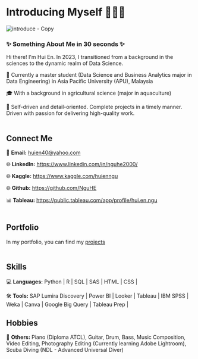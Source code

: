 # Introducing Myself 🙋🏻‍♀️
![introduce - Copy](https://github.com/NguHE/profile/assets/125574265/3ea3705c-e0a4-4c7a-b3d9-eab51c6dcdd5)

### ✨ Something About Me in 30 seconds ✨

Hi there! I'm Hui En. In 2023, I transitioned from a background in the sciences to the dynamic realm of Data Science.

🏫 Currently a master student (Data Science and Business Analytics major in Data Engineering) in Asia Pacific University (APU), Malaysia

🎓 With a background in agricultural science (major in aquaculture)

👩 Self-driven and detail-oriented. Complete projects in a timely manner. Driven with passion for delivering high-quality work.
<br></br>
## Connect Me
📩 **Email:** huien40@yahoo.com

🌐 **LinkedIn:** https://www.linkedin.com/in/nguhe2000/

🌐 **Kaggle:** https://www.kaggle.com/huienngu

🌐 **Github:** https://github.com/NguHE

📊 **Tableau:** https://public.tableau.com/app/profile/hui.en.ngu
<br></br>
## Portfolio
In my portfolio, you can find my [projects](https://www.notion.so/nguhe/Ngu-Hui-En-4217096a7af1496eb0c891cd0332f914?pvs=4)
<br></br>
## Skills
💻 **Languages:** Python | R | SQL | SAS | HTML | CSS | 

🛠️ **Tools:** SAP Lumira Discovery | Power BI | Looker | Tableau | 
IBM SPSS | Weka | Canva | Google Big Query | Tableau Prep |

## Hobbies
🔧 **Others:** Piano (Diploma ATCL), Guitar, Drum, Bass, Music Composition, Video Editing, Photography Editing (Currently learning Adobe Lightroom), Scuba Diving (NDL - Advanced Universal Diver)
